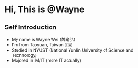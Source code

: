 # Hi, This is @Wayne 

## Self Introduction
- My name is Wayne Wei (魏道弘)
- I'm from Taoyuan, Taiwan 🇹🇼
- Studied in NYUST (National Yunlin University of Science and Technology)
- Majored in IM/IT (more IT actually)
